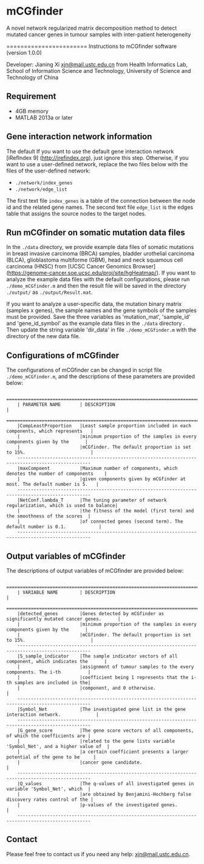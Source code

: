 # mCGfinder
A novel network regularized matrix decomposition method to detect mutated cancer genes in tumour samples with inter-patient heterogeneity

=======================
Instructions to mCGfinder software (version 1.0.0)

Developer: Jianing Xi <xjn@mail.ustc.edu.cn> from Health Informatics Lab, School of Information Science and Technology, University of Science and Technology of China


Requirement
------------------------
* 4GB memory
* MATLAB 2013a or later

Gene interaction network information
------------------------
The default 
If you want to use the default gene interaction network [iRefIndex 9] (http://irefindex.org), just ignore this step. Otherwise, if you want to use a user-defined network, replace the two files below with the files of the user-defined network:

* `./network/index_genes`
* `./network/edge_list`

The first text file `index_genes` is a table of the connection between the node id and the related gene names. The second text file `edge_list` is the edges table that assigns the source nodes to the target nodes.


Run mCGfinder on somatic mutation data files
------------------------
In the `./data` directory, we provide example data files of somatic mutations in breast invasive carcinoma (BRCA) samples, bladder urothelial carcinoma (BLCA), glioblastoma multiforme (GBM), head and neck squamous cell carcinoma (HNSC) from [UCSC Cancer Genomics Browser] (https://genome-cancer.soe.ucsc.edu/proj/site/hgHeatmap/). If you want to analyze the example data files with the default configurations, please run `./demo_mCGfinder.m` and then the result file will be saved in the directory `./output/` as `./output/Result.mat`.

If you want to analyze a user-specific data, the mutation binary matrix (samples x genes), the sample names and the gene symbols of the samples must be provided. Save the three variables as 'mutation_mat', 'sample_id' and 'gene_id_symbol' as the example data files in the `./data` directory . Then update the string variable 'dir_data' in file `./demo_mCGfinder.m` with the directory of the new data file.


Configurations of mCGfinder 
------------------------

The configurations of mCGfinder can be changed in script file `./demo_mCGfinder.m`, and the descriptions of these parameters are provided below:

        =================================================================================================
        | PARAMETER NAME       | DESCRIPTION                                                            |
        =================================================================================================
        |CompLeastProportion   |Least sample proportion included in each components, which represents   |
        |                      |minimum proportion of the samples in every components given by the      |
        |                      |mCGfinder. The default proportion is set to 15%.                        |
        -------------------------------------------------------------------------------------------------
        |maxCompoent           |Maximum number of components, which denotes the number of components    |
        |                      |given components given by mCGfinder at most. The default number is 5.   |
        -------------------------------------------------------------------------------------------------
        |NetConf.lambda_T      |The tuning parameter of network regularization, which is used to balance|
        |                      |the fitness of the model (first term) and the smoothness of the scores  |
        |                      |of connected genes (second term). The default number is 0.1.            |
        -------------------------------------------------------------------------------------------------


Output variables of mCGfinder 
------------------------

The descriptions of output variables of mCGfinder are provided below:

        =================================================================================================
        | VARIABLE NAME        | DESCRIPTION                                                            |
        =================================================================================================
        |detected_genes        |Genes detected by mCGfinder as significantly mutated cancer genes.      |
        |                      |minimum proportion of the samples in every components given by the      |
        |                      |mCGfinder. The default proportion is set to 15%.                        |
        -------------------------------------------------------------------------------------------------
        |S_sample_indicator    |The sample indicator vectors of all component, which indicates the      |
        |                      |assignment of tumour samples to the every components. The i-th          |
        |                      |coefficient being 1 represents that the i-th samples are included in the|
        |                      |component, and 0 otherwise.                                             |
        -------------------------------------------------------------------------------------------------
        |Symbol_Net            |The investigated gene list in the gene interaction network.             |
        -------------------------------------------------------------------------------------------------
        |G_gene_score          |The gene score vectors of all components, of which the coefficients are |
        |                      |related to the gene lists variable 'Symbol_Net', and a higher value of  |
        |                      |a certain coefficient presents a larger potential of the gene to be     |
        |                      |cancer gene candidate.                                                  |
        -------------------------------------------------------------------------------------------------
        |Q_values              |The q-values of all investigated genes in variable 'Symbol_Net', which  |
        |                      |are obtained by Benjamini-Hochberg false discovery rates control of the |
        |                      |p-values of the investigated genes.                                     |
        -------------------------------------------------------------------------------------------------

Contact
------------------------
Please feel free to contact us if you need any help: <xjn@mail.ustc.edu.cn>.